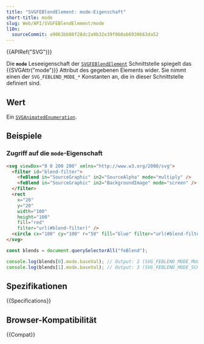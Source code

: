 ```yaml
---
title: "SVGFEBlendElement: mode-Eigenschaft"
short-title: mode
slug: Web/API/SVGFEBlendElement/mode
l10n:
  sourceCommit: a9063bb88f28dc2a9b32e39f060ab6930663da52
---
```


{{APIRef("SVG")}}

Die **`mode`** Leseeigenschaft der [`SVGFEBlendElement`](/de/docs/Web/API/SVGFEBlendElement) Schnittstelle spiegelt das {{SVGAttr("mode")}} Attribut des gegebenen Elements wider. Sie nimmt einen der `SVG_FEBLEND_MODE_*` Konstanten an, die in dieser Schnittstelle definiert sind.

## Wert

Ein [`SVGAnimatedEnumeration`](/de/docs/Web/API/SVGAnimatedEnumeration).

## Beispiele

### Zugriff auf die `mode`-Eigenschaft

```html
<svg viewBox="0 0 200 200" xmlns="http://www.w3.org/2000/svg">
  <filter id="blend-filter">
    <feBlend in="SourceGraphic" in2="SourceAlpha" mode="multiply" />
    <feBlend in="SourceGraphic" in2="BackgroundImage" mode="screen" />
  </filter>
  <rect
    x="20"
    y="20"
    width="100"
    height="100"
    fill="red"
    filter="url(#blend-filter)" />
  <circle cx="100" cy="100" r="50" fill="blue" filter="url(#blend-filter)" />
</svg>
```

```js
const blends = document.querySelectorAll("feBlend");

console.log(blends[0].mode.baseVal); // Output: 2 (SVG_FEBLEND_MODE_MULTIPLY)
console.log(blends[1].mode.baseVal); // Output: 3 (SVG_FEBLEND_MODE_SCREEN)
```

## Spezifikationen

{{Specifications}}

## Browser-Kompatibilität

{{Compat}}

